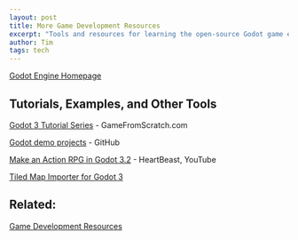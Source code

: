 ```yaml
---
layout: post
title: More Game Development Resources
excerpt: "Tools and resources for learning the open-source Godot game engine."
author: Tim
tags: tech
---
```


[Godot Engine Homepage](https://godotengine.org/)

## Tutorials, Examples, and Other Tools
[Godot 3 Tutorial Series](https://gamefromscratch.com/godot-3-tutorial-series-index/) - GameFromScratch.com

[Godot demo projects](https://github.com/godotengine/godot-demo-projects) - GitHub

[Make an Action RPG in Godot 3.2](https://www.youtube.com/playlist?list=PL9FzW-m48fn2SlrW0KoLT4n5egNdX-W9a) - HeartBeast, YouTube

[Tiled Map Importer for Godot 3](https://godotengine.org/asset-library/asset/158)

## Related:  
[Game Development Resources](/2022/06/14/game-dev.html)